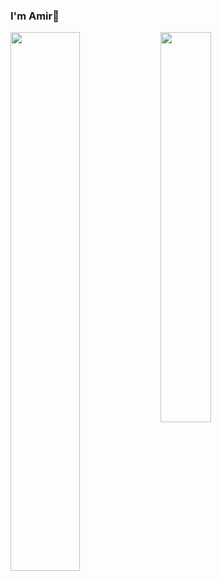 ### I'm Amir👋

<img align="left" width="47%" src="https://github-readme-stats.vercel.app/api?username=amir-coder&show_icons=true&theme=dracula&count_private=true"/>
<img  width="40%" src="https://github-readme-stats.vercel.app/api/top-langs/?username=amir-coder&layout=compact" />
<!--
**amir-coder/amir-coder** is a ✨ _special_ ✨ repository because its `README.md` (this file) appears on your GitHub profile.

Here are some ideas to get you started:

- 🔭 I’m currently working on ...
- 🌱 I’m currently learning ...
- 👯 I’m looking to collaborate on ...
- 🤔 I’m looking for help with ...
- 💬 Ask me about ...
- 📫 How to reach me: ...
- 😄 Pronouns: ...
- ⚡ Fun fact: ...
-->
